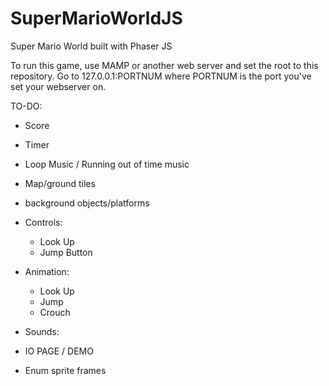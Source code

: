 # SuperMarioWorldJS
Super Mario World built with Phaser JS

To run this game, use MAMP or another web server and set the root to this repository.
Go to 127.0.0.1:PORTNUM where PORTNUM is the port you've set your webserver on.

TO-DO:
  * Score
  * Timer
  * Loop Music / Running out of time music
  * Map/ground tiles
  * background objects/platforms

  * Controls:
    * Look Up
    * Jump Button

  * Animation:
    * Look Up
    * Jump
    * Crouch

  * Sounds:

  * IO PAGE / DEMO

  * Enum sprite frames
